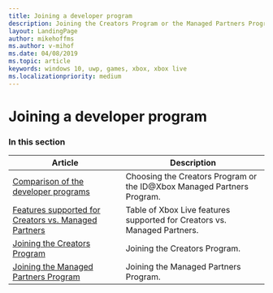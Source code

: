 ```yaml
---
title: Joining a developer program
description: Joining the Creators Program or the Managed Partners Program.
layout: LandingPage
author: mikehoffms
ms.author: v-mihof
ms.date: 04/08/2019
ms.topic: article
keywords: windows 10, uwp, games, xbox, xbox live
ms.localizationpriority: medium
---
```


# Joining a developer program


### In this section

| Article | Description |
|---------|-------------|
| [Comparison of the developer programs](../../developer-program-overview.md) | Choosing the Creators Program or the ID@Xbox Managed Partners Program. |
| [Features supported for Creators vs. Managed Partners](get-started/feature-comparison-table.md) | Table of Xbox Live features supported for Creators vs. Managed Partners. |
| [Joining the Creators Program](join-creators-program.md) | Joining the Creators Program. |
| [Joining the Managed Partners Program](join-mp-program.md) | Joining the Managed Partners Program. |
